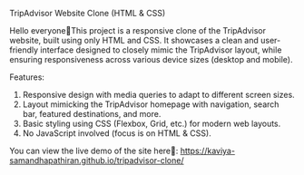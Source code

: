 TripAdvisor Website Clone (HTML & CSS)

Hello everyone👋This project is a responsive clone of the TripAdvisor website, built using only HTML and CSS. It showcases a clean and user-friendly interface designed to closely mimic the TripAdvisor layout, while ensuring responsiveness across various device sizes (desktop and mobile).

Features:

1. Responsive design with media queries to adapt to different screen sizes.
2. Layout mimicking the TripAdvisor homepage with navigation, search bar, featured destinations, and more.
3. Basic styling using CSS (Flexbox, Grid, etc.) for modern web layouts.
4. No JavaScript involved (focus is on HTML & CSS).


You can view the live demo of the site here🚀: https://kaviya-samandhapathiran.github.io/tripadvisor-clone/
